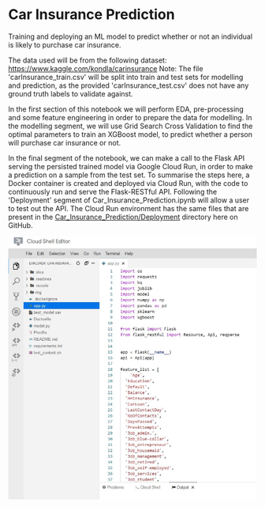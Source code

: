 # Car Insurance Prediction

Training and deploying an ML model to predict whether or not an individual is likely to purchase car insurance. 

The data used will be from the following dataset: https://www.kaggle.com/kondla/carinsurance  Note: The file 'carInsurance_train.csv' will be split into train and test sets for modelling and prediction, as the provided 'carInsurance_test.csv' does not have any ground truth labels to validate against.

In the first section of this notebook we will perform EDA,  pre-processing and some feature engineering in order to prepare the data  for modelling. In the modelling segment, we will use Grid Search Cross Validation to  find the optimal parameters to train an XGBoost model, to predict whether a person will purchase car insurance or not.

In the final segment of the notebook, we can make a call to the Flask API serving the persisted trained model via Google Cloud Run, in order to make a prediction on a sample from the test set. To summarise the steps here, a Docker container is created and deployed via Cloud Run, with the code to continuously run and serve the Flask-RESTful API. Following the 'Deployment' segment of Car_Insurance_Prediction.ipynb will allow a user to test out the API. The Cloud Run environment has the same files that are present in the  [Car_Insurance_Prediction/Deployment](https://github.com/MRK132/Car_Insurance_Prediction/tree/master/Deployment) directory here on GitHub.

![img](Cloud_Run_environment.JPG)